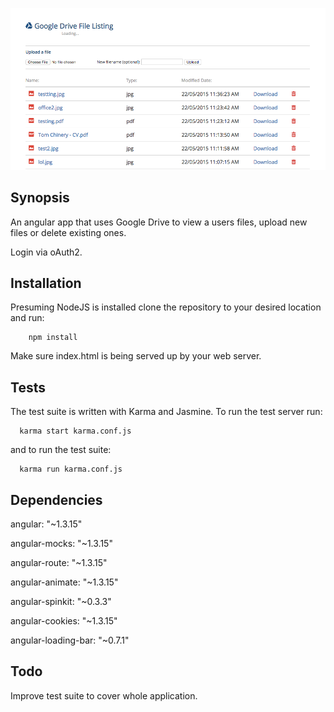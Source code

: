 
![ScreenShot](screenshot.png)

## Synopsis

An angular app that uses Google Drive to view a users files, upload new files or
delete existing ones.

Login via oAuth2.

## Installation

Presuming NodeJS is installed clone the repository to your desired location and run:

```
    npm install
```

Make sure index.html is being served up by your web server.

## Tests

The test suite is written with Karma and Jasmine. To run the test server run:

```
  karma start karma.conf.js
```

and to run the test suite:

```
  karma run karma.conf.js
```

## Dependencies

angular: "~1.3.15"

angular-mocks: "~1.3.15"

angular-route: "~1.3.15"

angular-animate: "~1.3.15"

angular-spinkit: "~0.3.3"

angular-cookies: "~1.3.15"

angular-loading-bar: "~0.7.1"

## Todo

Improve test suite to cover whole application.
